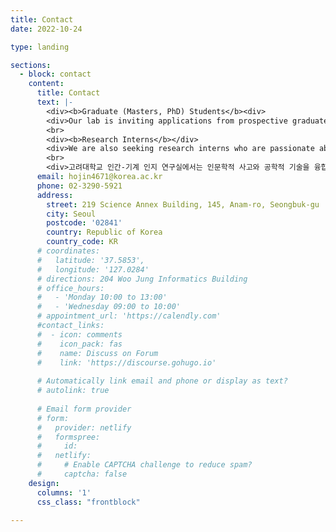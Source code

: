```yaml
---
title: Contact
date: 2022-10-24

type: landing

sections:
  - block: contact
    content:
      title: Contact
      text: |-
        <div><b>Graduate (Masters, PhD) Students</b><div>
        <div>Our lab is inviting applications from prospective graduate students, especially those with an enthusiasm for exploring human visual perception and cognition, and a background or keen interest in machine/deep learning. Selected candidates will have the unique chance to engage in deep neural network modeling, neuroimaging data analysis, and the design of a variety of psychological experiments. If you are interested in joining our team, please email your CV, transcript, and a summary of your research interests.</div>
        <br>
        <div><b>Research Interns</b></div>
        <div>We are also seeking research interns who are passionate about exploring the intersections of human and machine vision. This internship provides a unique opportunity not just for exploration in this interdisciplinary domain but also for offering a window into the Ph.D. journey with our team, providing students with a meaningful preview. If interested, please send an email with your CV, transcript, and a brief summary of your research interests.</div>
        <br>
        <div>고려대학교 인간-기계 인지 연구실에서는 인문학적 사고와 공학적 기술을 융합하는 데 깊은 관심을 가진 대학원생 및 학부 연구생을 모집합니다. 심리학 전공자이면서 머신러닝/딥러닝 적용이나 뇌영상 데이터 분석에 도전해보고 싶은 분들, 그리고 컴퓨터 공학 전공자로서 인간의 인지 과정을 깊이 탐구하고 싶은 분들 모두 환영합니다. 관심 있는 분들은 이력서(CV), 성적증명서, 그리고 간단한 연구 계획을 아래 이메일로 보내주시기 바랍니다.<div>
      email: hojin4671@korea.ac.kr
      phone: 02-3290-5921
      address:
        street: 219 Science Annex Building, 145, Anam-ro, Seongbuk-gu 
        city: Seoul
        postcode: '02841'
        country: Republic of Korea
        country_code: KR
      # coordinates:
      #   latitude: '37.5853', 
      #   longitude: '127.0284'
      # directions: 204 Woo Jung Informatics Building
      # office_hours:
      #   - 'Monday 10:00 to 13:00'
      #   - 'Wednesday 09:00 to 10:00'
      # appointment_url: 'https://calendly.com'
      #contact_links:
      #  - icon: comments
      #    icon_pack: fas
      #    name: Discuss on Forum
      #    link: 'https://discourse.gohugo.io'
    
      # Automatically link email and phone or display as text?
      # autolink: true
    
      # Email form provider
      # form:
      #   provider: netlify
      #   formspree:
      #     id:
      #   netlify:
      #     # Enable CAPTCHA challenge to reduce spam?
      #     captcha: false
    design:
      columns: '1'
      css_class: "frontblock"

---
```

